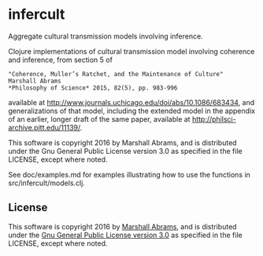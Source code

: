 # infercult
Aggregate cultural transmission models involving inference.

Clojure implementations of cultural transmission model involving
coherence and inference, from section 5 of 

	"Coherence, Muller’s Ratchet, and the Maintenance of Culture"
	Marshall Abrams
	*Philosophy of Science* 2015, 82(5), pp. 983-996 

available at http://www.journals.uchicago.edu/doi/abs/10.1086/683434,
and generalizations of that model, including the extended model in the
appendix of an earlier, longer draft of the same paper, available at
http://philsci-archive.pitt.edu/11139/.

This software is copyright 2016 by Marshall Abrams, and is distributed
under the Gnu General Public License version 3.0 as specified in the
file LICENSE, except where noted.

See doc/examples.md for examples illustrating how to use the functions 
in src/infercult/models.clj.

## License

This software is copyright 2016 by [Marshall
Abrams](http://members.logical.net/~marshall/), and is distributed
under the [Gnu General Public License version
3.0](http://www.gnu.org/copyleft/gpl.html) as specified in the file
LICENSE, except where noted.

